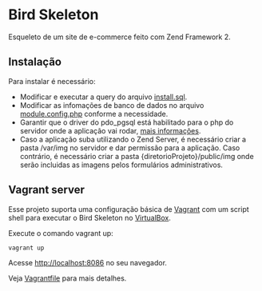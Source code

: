 # Bird Skeleton #
Esqueleto de um site de e-commerce feito com Zend Framework 2.

## Instalação ##
Para instalar é necessário:
- Modificar e executar a query do arquivo [install.sql](data/mysql/install.sql).
- Modificar as infomações de banco de dados no arquivo [module.config.php](module/Application/config/module.config.php) conforme a necessidade.
- Garantir que o driver do pdo_pgsql está habilitado para o php do servidor onde a aplicação vai rodar, [mais informações](http://php.net/manual/pt_BR/ref.pdo-pgsql.php).
- Caso a aplicação suba utilizando o Zend Server, é necessário criar a pasta /var/img no servidor e dar permissão para a aplicação. Caso contrário, é necessário criar a pasta {diretorioProjeto}/public/img onde serão incluidas as imagens pelos formulários administrativos.

## Vagrant server ##
Esse projeto suporta uma configuração básica de [Vagrant](http://docs.vagrantup.com/v2/getting-started/index.html) com um script shell para executar o Bird Skeleton no [VirtualBox](https://www.virtualbox.org/wiki/Downloads).

Execute o comando vagrant up:
```
vagrant up
```

Acesse [http://localhost:8086](http://localhost:8086) no seu navegador.

Veja [Vagrantfile](https://github.com/mabez/bird-skeleton/blob/master/Vagrantfile) para mais detalhes.
